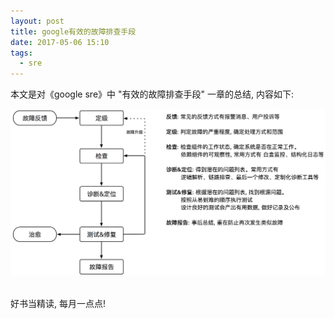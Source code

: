 ```yaml
---
layout: post
title: google有效的故障排查手段
date: 2017-05-06 15:10
tags:
  - sre
---
```


本文是对《google sre》中 "有效的故障排查手段" 一章的总结, 内容如下:<br/>

![front.png](https://raw.githubusercontent.com/nieannote/nieannote.github.io/master/images/20170506/google.checkfaults.png)

<br/>
好书当精读, 每月一点点!
